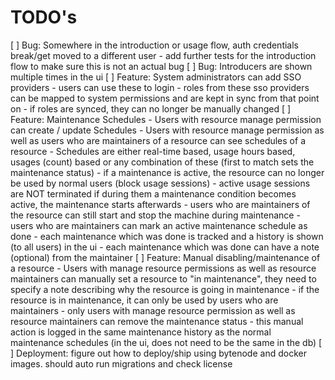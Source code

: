 # TODO's

[ ] Bug: Somewhere in the introduction or usage flow, auth credentials break/get moved to a different user
    - add further tests for the introduction flow to make sure this is not an actual bug
[ ] Bug: Introducers are shown multiple times in the ui
[ ] Feature: System administrators can add SSO providers
    - users can use these to login
    - roles from these sso providers can be mapped to system permissions and are kept in sync from that point on
    - if roles are synced, they can no longer be manually changed
[ ] Feature: Maintenance Schedules
    - Users with resource manage permission can create / update Schedules
    - Users with resource manage permission as well as users who are maintainers of a resource can see schedules of a resource
    - Schedules are either real-time based, usage hours based, usages (count) based or any combination of these (first to match sets the maintenance status)
    - if a maintenance is active, the resource can no longer be used by normal users (block usage sessions)
    - active usage sessions are NOT terminated if during them a maintenance condition becomes active, the maintenance starts afterwards
    - users who are maintainers of the resource can still start and stop the machine during maintenance
    - users who are maintainers can mark an active maintenance schedule as done
    - each maintenance which was done is tracked and a history is shown (to all users) in the ui
    - each maintenance which was done can have a note (optional) from the maintainer
[ ] Feature: Manual disabling/maintenance of a resource
    - Users with manage resource permissions as well as resource maintainers can manually set a resource to "in maintenance", they need to specify a note describing why the resource is going in maintenance
    - if the resource is in maintenance, it can only be used by users who are maintainers
    - only users with manage resource permission as well as resource maintainers can remove the maintenance status
    - this manual action is logged in the same maintenance history as the normal maintenance schedules (in the ui, does not need to be the same in the db)
[ ] Deployment: figure out how to deploy/ship using bytenode and docker images. should auto run migrations and check license